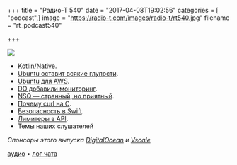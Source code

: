 +++
title = "Радио-Т 540"
date = "2017-04-08T19:02:56"
categories = [ "podcast",]
image = "https://radio-t.com/images/radio-t/rt540.jpg"
filename = "rt_podcast540"

+++

![](https://radio-t.com/images/radio-t/rt540.jpg)

- [Kotlin/Native](https://blog.jetbrains.com/kotlin/2017/04/kotlinnative-tech-preview-kotlin-without-a-vm/).
- [Ubuntu оставит всякие глупости](https://insights.ubuntu.com/2017/04/05/growing-ubuntu-for-cloud-and-iot-rather-than-phone-and-convergence/).
- [Ubuntu для AWS](https://insights.ubuntu.com/2017/04/05/ubuntu-on-aws-gets-serious-performance-boost-with-aws-tuned-kernel/).
- [DO добавили мониторинг](https://www.digitalocean.com/company/blog/introducing-monitoring/).
- [NSQ — странный, но приятный](http://nsq.io/overview/design.html).
- [Почему curl на C](https://daniel.haxx.se/blog/2017/03/27/curl-is-c/).
- [Безопасность в Swift](http://khanlou.com/2017/04/safety-in-swift/).
- [Лимитеры в API](https://stripe.com/blog/rate-limiters).
- Темы наших слушателей

*Спонсоры этого выпуска [DigitalOcean](https://www.digitalocean.com) и [Vscale](http://bit.ly/radio-t_vscale)*

[аудио](https://cdn.radio-t.com/rt_podcast540.mp3) • [лог чата](http://chat.radio-t.com/logs/radio-t-540.html)
<audio src="https://cdn.radio-t.com/rt_podcast540.mp3" preload="none"></audio>
